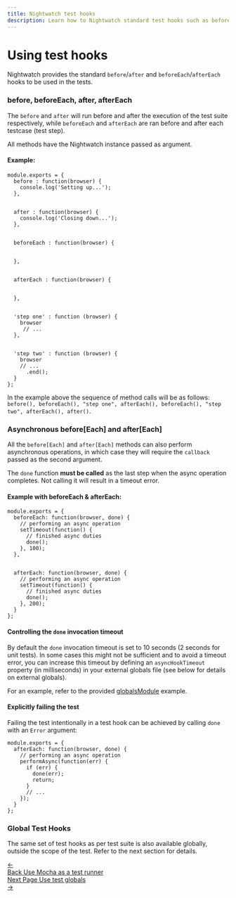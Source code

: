 ```yaml
---
title: Nightwatch test hooks 
description: Learn how to Nightwatch standard test hooks such as before, after, before each and after each.
---
```


<div class="page-header"><h1>Using test hooks</h1></div>

Nightwatch provides the standard `before`/`after` and `beforeEach`/`afterEach` hooks to be used in the tests.

### before, beforeEach, after, afterEach

The `before` and `after` will run before and after the execution of the test suite respectively, while `beforeEach` and `afterEach` are ran before and after each testcase (test step).

All methods have the Nightwatch instance passed as argument.

#### Example:

<div class="sample-test">
<pre class="line-numbers" data-language="javascript"><code class="language-javascript">module.exports = {
  before : function(browser) {
    console.log('Setting up...');
  },
  <br>
  after : function(browser) {
    console.log('Closing down...');
  },
  <br>
  beforeEach : function(browser) {
    <br>
  },
  <br>
  afterEach : function(browser) {
    <br>
  },
  <br>
  'step one' : function (browser) {
    browser
     // ...
  },
  <br>
  'step two' : function (browser) {
    browser
    // ...
      .end();
  }
};</code></pre>
</div>

In the example above the sequence of method calls will be as follows: `before(), beforeEach(), "step one", afterEach(), beforeEach(), "step two", afterEach(), after()`.

<h3 id="asynchronous-test-hooks">Asynchronous before[Each] and after[Each]</h3>

All the `before[Each]` and `after[Each]` methods can also perform asynchronous operations, in which case they will require the `callback` passed as the second argument.

<div class="alert alert-warning">
The <code>done</code> function <strong>must be called</strong> as the last step when the async operation completes. Not calling it will result in a timeout error.
</div>

<h4>Example with beforeEach &amp; afterEach:</h4>
<div class="sample-test">
<pre class="line-numbers"><code class="language-javascript">module.exports = {
  beforeEach: function(browser, done) {
    // performing an async operation
    setTimeout(function() {
      // finished async duties
      done();
    }, 100);
  },
  <br>
  afterEach: function(browser, done) {
    // performing an async operation
    setTimeout(function() {
      // finished async duties
      done();
    }, 200);
  }
};</code></pre>
</div>

#### Controlling the `done` invocation timeout
By default the `done` invocation timeout is set to 10 seconds (2 seconds for unit tests). In some cases this might not be sufficient and to avoid a timeout error, you can increase this timeout by defining an `asyncHookTimeout` property (in milliseconds) in your external globals file (see below for details on external globals).

For an example, refer to the provided [globalsModule](https://github.com/nightwatchjs/nightwatch/blob/main/examples/globalsModule.js#L20) example.

#### Explicitly failing the test
Failing the test intentionally in a test hook can be achieved by calling `done` with an `Error` argument:

<div class="sample-test">
<pre class="line-numbers"><code class="language-javascript">module.exports = {
  afterEach: function(browser, done) {
    // performing an async operation
    performAsync(function(err) {
      if (err) {
        done(err);
        return;
      }
      // ...
    });
  }
};</code></pre>
</div>

### Global Test Hooks

The same set of test hooks as per test suite is also available globally, outside the scope of the test. Refer to the next section for details.

 <div class="doc-pagination pt-40">
  <div class="previous">
    <a href="https://nightwatchjs.org/guide/writing-tests/using-mocha.html">
      <span>←</span>
        <div class="d-flex flex-column">
          <span class="smallT">Back</span>
          <span class="bigT">Use Mocha as a test runner</span>
        </div>
    </a>
  </div>
  <div class="next">
    <a href="https://nightwatchjs.org/guide/writing-tests/using-test-globals.html">
        <div class="d-flex flex-column">
          <span class="smallT">Next Page</span>
          <span class="bigT">Use test globals</span>
        </div>
        <span>→</span>
    </a>
  </div>
</div>